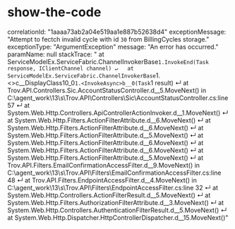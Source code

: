 # show-the-code

correlationId: "1aaaa73ab2a04e519aa1e887b52638d4"
exceptionMessage: "Attempt to fectch invalid cycle with id `30` from BillingCycles storage."
exceptionType: "ArgumentException"
message: "An error has occurred."
paramName: null
stackTrace: "   at ServiceModelEx.ServiceFabric.ChannelInvokerBase`1.InvokeEnd(Task response, IClientChannel channel)
↵   at ServiceModelEx.ServiceFabric.ChannelInvokerBase`1.<>c__DisplayClass10_0`1.<InvokeAsync>b__0(Task`1 result)
↵   at Trov.API.Controllers.Sic.AccountStatusController.<GetAccountStatusSummaryAsync>d__5.MoveNext() in C:\agent\_work\13\s\Trov.API\Controllers\Sic\AccountStatusController.cs:line 57
↵   at System.Web.Http.Controllers.ApiControllerActionInvoker.<InvokeActionAsyncCore>d__1.MoveNext()
↵   at System.Web.Http.Filters.ActionFilterAttribute.<CallOnActionExecutedAsync>d__6.MoveNext()
↵   at System.Web.Http.Filters.ActionFilterAttribute.<CallOnActionExecutedAsync>d__6.MoveNext()
↵   at System.Web.Http.Filters.ActionFilterAttribute.<ExecuteActionFilterAsyncCore>d__5.MoveNext()
↵   at System.Web.Http.Filters.ActionFilterAttribute.<CallOnActionExecutedAsync>d__6.MoveNext()
↵   at System.Web.Http.Filters.ActionFilterAttribute.<CallOnActionExecutedAsync>d__6.MoveNext()
↵   at System.Web.Http.Filters.ActionFilterAttribute.<ExecuteActionFilterAsyncCore>d__5.MoveNext()
↵   at Trov.API.Filters.EmailConfirmationAccessFilter.<ExecuteActionFilterAsync>d__9.MoveNext() in C:\agent\_work\13\s\Trov.API\Filters\EmailConfirmationAccessFilter.cs:line 48
↵   at Trov.API.Filters.EndpointAccessFilter.<ExecuteActionFilterAsync>d__4.MoveNext() in C:\agent\_work\13\s\Trov.API\Filters\EndpointAccessFilter.cs:line 32
↵   at System.Web.Http.Controllers.ActionFilterResult.<ExecuteAsync>d__5.MoveNext()
↵   at System.Web.Http.Filters.AuthorizationFilterAttribute.<ExecuteAuthorizationFilterAsyncCore>d__3.MoveNext()
↵   at System.Web.Http.Controllers.AuthenticationFilterResult.<ExecuteAsync>d__5.MoveNext()
↵   at System.Web.Http.Dispatcher.HttpControllerDispatcher.<SendAsync>d__15.MoveNext()"

